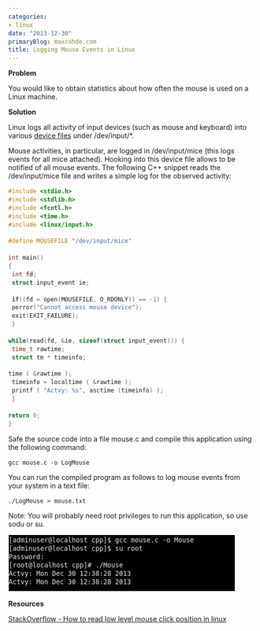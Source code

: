 ```yaml
---
categories:
- linux
date: "2013-12-30"
primaryBlog: maxrohde.com
title: Logging Mouse Events in Linux
---
```


**Problem**

You would like to obtain statistics about how often the mouse is used on a Linux machine.

**Solution**

Linux logs all activity of input devices (such as mouse and keyboard) into various [device files](http://en.wikipedia.org/wiki/Device_file) under /dev/input/\*.

Mouse activities, in particular, are logged in /dev/input/mice (this logs events for all mice attached). Hooking into this device file allows to be notified of all mouse events. The following C++ snippet reads the /dev/input/mice file and writes a simple log for the observed activity:

```cpp
#include <stdio.h>
#include <stdlib.h>
#include <fcntl.h>
#include <time.h>
#include <linux/input.h>

#define MOUSEFILE "/dev/input/mice"

int main()
{
 int fd;
 struct input_event ie;

 if((fd = open(MOUSEFILE, O_RDONLY)) == -1) {
 perror("Cannot access mouse device");
 exit(EXIT_FAILURE);
 }

while(read(fd, &ie, sizeof(struct input_event))) {
 time_t rawtime;
 struct tm * timeinfo;

time ( &rawtime );
 timeinfo = localtime ( &rawtime );
 printf ( "Actvy: %s", asctime (timeinfo) );
 }

return 0;
}
```

Safe the source code into a file mouse.c and compile this application using the following command:

```
gcc mouse.c -o LogMouse
```

You can run the compiled program as follows to log mouse events from your system in a text file:

```
./LogMouse > mouse.txt
```

Note: You will probably need root privileges to run this application, so use sodu or su.

[![mouse](images/mouse.png)](http://nexnet.files.wordpress.com/2013/12/mouse.png)

**Resources**

[StackOverflow - How to read low level mouse click position in linux](http://stackoverflow.com/questions/11519759/how-to-read-low-level-mouse-click-position-in-linux)